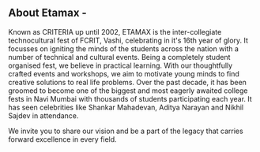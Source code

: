 ## About Etamax -
Known as CRITERIA up until 2002, ETAMAX is the inter-collegiate technocultural fest of FCRIT, Vashi, celebrating in it's 16th year of glory.
It focusses on igniting the minds of the students across the nation with a number of technical and cultural events. Being a completely student organised fest, we believe in practical learning. With our thoughtfully crafted events and workshops, we aim to motivate young minds to find creative solutions to real life problems.
Over the past decade, it has been groomed to become one of the biggest and most eagerly awaited college fests in Navi Mumbai with thousands of students participating each year.
It has seen celebrities like Shankar Mahadevan, Aditya Narayan and Nikhil Sajdev in attendance.

We invite you to share our vision and be a part of the legacy that carries forward excellence in every field.